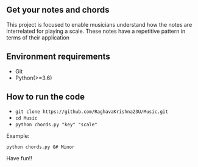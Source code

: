 ## Get your notes and chords

This project is focused to enable musicians understand how the notes are interrelated 
for playing a scale. These notes have a repetitive pattern in terms of their application

## Environment requirements

- Git
- Python(>=3.6)

## How to run the code
- `git clone https://github.com/RaghavaKrishna23U/Music.git`
- `cd Music`
- `python chords.py "key" "scale"`

Example:

`python chords.py G# Minor`

Have fun!!  